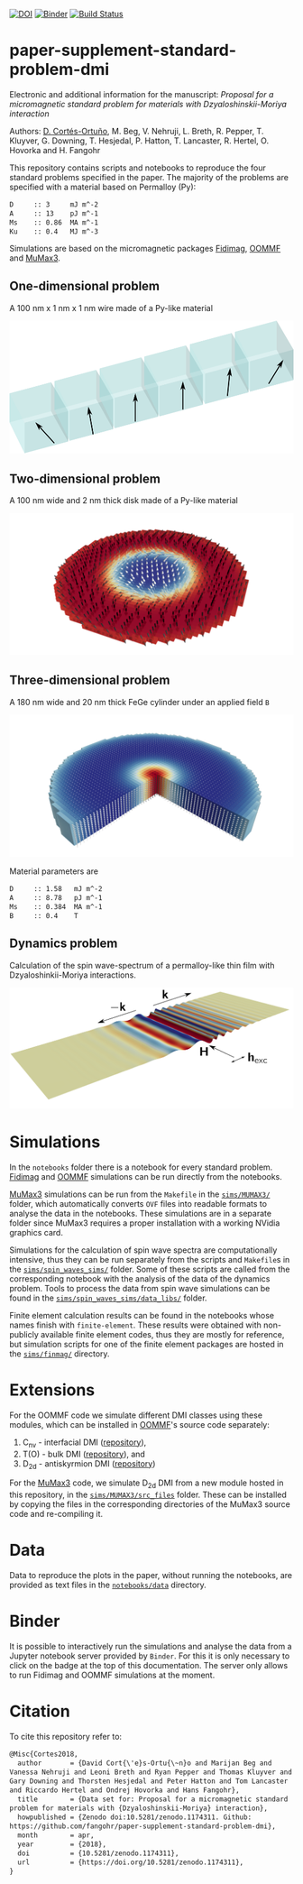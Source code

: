 [![DOI](https://zenodo.org/badge/DOI/10.5281/zenodo.1174311.svg)](https://doi.org/10.5281/zenodo.1174311)
[![Binder](https://mybinder.org/badge.svg)](https://mybinder.org/v2/gh/fangohr/paper-supplement-standard-problem-dmi/master)
[![Build Status](https://travis-ci.org/fangohr/paper-supplement-standard-problem-dmi.svg?branch=master)](https://travis-ci.org/fangohr/paper-supplement-standard-problem-dmi)

# paper-supplement-standard-problem-dmi

Electronic and additional information for the manuscript: *Proposal for a 
micromagnetic standard problem for materials with Dzyaloshinskii-Moriya 
interaction*

Authors: [D. Cortés-Ortuño](https://github.com/davidcortesortuno),
M. Beg, V. Nehruji, L. Breth, R. Pepper, T. Kluyver, G. Downing, 
T. Hesjedal, P. Hatton, T. Lancaster, R. Hertel, O. Hovorka and 
H. Fangohr

This repository contains scripts and notebooks to reproduce the four standard
problems specified in the paper. The majority of the problems are specified
with a material based on Permalloy (Py):

    D     :: 3     mJ m^-2  
    A     :: 13    pJ m^-1  
    Ms    :: 0.86  MA m^-1  
    Ku    :: 0.4   MJ m^-3
    
Simulations are based on the micromagnetic packages [Fidimag](http://computationalmodelling.github.io/fidimag/), [OOMMF](https://math.nist.gov/oommf/) and [MuMax3](http://mumax.github.io/).  

## One-dimensional problem

A 100 nm  x 1 nm x 1 nm wire made of a Py-like material

![](notebooks/mayavi/one-dim.png)

## Two-dimensional problem

A 100 nm wide and 2 nm thick disk made of a Py-like material

![](notebooks/mayavi/system_2d.png)

## Three-dimensional problem

A 180 nm wide and 20 nm thick FeGe cylinder under an applied field `B`

![](notebooks/mayavi/system_3d_cylinder.png)

Material parameters are

    D     :: 1.58   mJ m^-2  
    A     :: 8.78   pJ m^-1  
    Ms    :: 0.384  MA m^-1
    B     :: 0.4    T

## Dynamics problem

Calculation of the spin wave-spectrum of a permalloy-like thin film with
Dzyaloshinkii-Moriya interactions.

![](notebooks/mayavi/sws/sws.png)

# Simulations

In the `notebooks` folder there is a notebook for every standard problem.
[Fidimag](http://computationalmodelling.github.io/fidimag/) and [OOMMF](https://math.nist.gov/oommf/) simulations can be run directly from the notebooks.  

[MuMax3](http://mumax.github.io/) simulations can be run from the `Makefile` in the [`sims/MUMAX3/`](https://github.com/fangohr/paper-supplement-standard-problem-dmi/tree/master/sims/MUMAX3) folder,
which automatically converts `OVF` files into readable formats to analyse the
data in the notebooks. These simulations are in a separate folder since
MuMax3 requires a proper installation with a working NVidia graphics card.

Simulations for the calculation of spin wave spectra are computationally
intensive, thus they can be run separately from the scripts and `Makefile`s in
the [`sims/spin_waves_sims/`](https://github.com/fangohr/paper-supplement-standard-problem-dmi/tree/master/sims/spin_waves_sims/) folder. Some of these scripts are called from the
corresponding notebook with the analysis of the data of the dynamics problem.
Tools to process the data from spin wave simulations can be found in the
[`sims/spin_waves_sims/data_libs/`](https://github.com/fangohr/paper-supplement-standard-problem-dmi/tree/master/sims/spin_waves_sims/data_libs) folder.

Finite element calculation results can be found in the notebooks whose names
finish with `finite-element`. These results were obtained with non-publicly
available finite element codes, thus they are mostly for reference, but
simulation scripts for one of the finite element packages are hosted in the
[`sims/finmag/`](https://github.com/fangohr/paper-supplement-standard-problem-dmi/tree/master/sims/finmag) directory.

# Extensions

For the OOMMF code we simulate different DMI classes using these modules, which can be installed in [OOMMF](https://math.nist.gov/oommf/)'s source code separately:

1. C<sub>nv</sub> - interfacial DMI ([repository](https://github.com/joommf/oommf-extension-dmi-cnv)),
2. T(O) - bulk DMI ([repository](https://github.com/joommf/oommf-extension-dmi-t)), and
3. D<sub>2d</sub> - antiskyrmion DMI ([repository](https://github.com/joommf/oommf-extension-dmi-d2d))

For the [MuMax3](http://mumax.github.io/) code, we simulate D<sub>2d</sub> DMI from a new module hosted in this repository, in the [`sims/MUMAX3/src_files`](https://github.com/fangohr/paper-supplement-standard-problem-dmi/tree/master/sims/MUMAX3/src_files) folder. These can be installed by copying the files in the corresponding directories of the MuMax3 source code and re-compiling it.

# Data

Data to reproduce the plots in the paper, without running the notebooks, are
provided as text files in the [`notebooks/data`](https://github.com/fangohr/paper-supplement-standard-problem-dmi/tree/master/notebooks/data) directory. 

# Binder

It is possible to interactively run the simulations and analyse the data from a
Jupyter notebook server provided by `Binder`. For this it is only necessary to
click on the badge at the top of this documentation. The server only allows
to run Fidimag and OOMMF simulations at the moment.

# Citation

To cite this repository refer to:

```
@Misc{Cortes2018,
  author       = {David Cort{\'e}s-Ortu{\~n}o and Marijan Beg and Vanessa Nehruji and Leoni Breth and Ryan Pepper and Thomas Kluyver and Gary Downing and Thorsten Hesjedal and Peter Hatton and Tom Lancaster and Riccardo Hertel and Ondrej Hovorka and Hans Fangohr},
  title        = {Data set for: Proposal for a micromagnetic standard problem for materials with {Dzyaloshinskii-Moriya} interaction},
  howpublished = {Zenodo doi:10.5281/zenodo.1174311. Github: https://github.com/fangohr/paper-supplement-standard-problem-dmi},
  month        = apr,
  year         = {2018},
  doi          = {10.5281/zenodo.1174311},
  url          = {https://doi.org/10.5281/zenodo.1174311},
}
```

